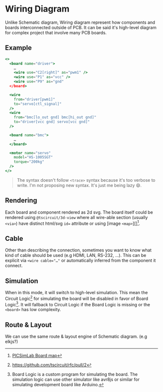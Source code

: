 # Wiring Diagram

Unlike Schematic diagram, Wiring diagram represent how components and boards interconnected outside of PCB. It can be said it's high-level diagram for complex project that involve many PCB boards.

## Example

```jsx
<>
  <board name="driver">
    …
    <wire use="C2[right]" as="pwm1" />
    <wire use="P1" as="vcc" />
    <wire use="P9" as="gnd"
  </board>

  <wire
    from="driver[pwm1]"
    to="servo[ctl_signal]"
  />
  <wire
    from="bmc[lo_out gnd] bmc[hi_out gnd]"
    to="driver[vcc gnd] servo[vcc gnd]" 
  />

  <board name="bmc">
    …
  </board>

  <motor name="servo"
    model="HS-1005SGT"
    torque="200kg"
  />
</>
```
> The syntax doesn't follow `<trace>` syntax because it's too verbose to write. I'm not proposing new syntax. It's just me being lazy 😄.

## Rendering
Each board and component rendered as 2d svg. The board itself could be rendered using `@tscircuit/3d-view` where all wire-able section (usually `<via>`) have distinct html/svg `id=` attribute or using [image `<map>`][][^board_map].


[^board_map]: [PICSimLab Board map](https://lcgamboa.github.io/picsimlab_docs/stable/Picturemap.html)

[image map]: https://developer.mozilla.org/en-US/docs/Web/HTML/Element/map

## Cable

Other than describing the connection, sometimes you want to know what kind of cable should be used (e.g HDMI, LAN, RS-232, …). This can be explicit via `<wire cable="…"` or automatically inferred from the component it connect.

## Simulation

When in this mode, it will switch to high-level simulation. This mean the Circuit Logic[^circuit_logic] for simulating the board will be disabled in favor of Board Logic[^board_logic]. It will fallback to Circuit Logic if the Board Logic is missing or the `<board>` has low complexity.

[^circuit_logic]: https://github.com/tscircuit/rfc/pull/2
[^board_logic]: Board Logic is a custom program for simulating the board. The simulation logic can use other simulator like avr8js or similar for simulating development board like Arduino.

## Route & Layout

We can use the same route & layout engine of Schematic diagram. (e.g elkjs?)